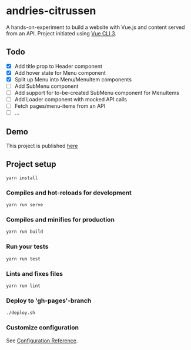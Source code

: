 # andries-citrussen

A hands-on-experiment to build a website with Vue.js and content served from an API. Project initiated using [Vue CLI 3](https://cli.vuejs.org/).

## Todo

- [x] Add title prop to Header component
- [x] Add hover state for Menu component
- [x] Split up Menu into Menu/MenuItem components
- [ ] Add SubMenu component
- [ ] Add support for to-be-created SubMenu component for MenuItems
- [ ] Add Loader component with mocked API calls
- [ ] Fetch pages/menu-items from an API
- [ ] ...

## Demo
This project is published [here](https://robbertvancaem.github.io/andries-citrussen/)

## Project setup

```
yarn install
```

### Compiles and hot-reloads for development

```
yarn run serve
```

### Compiles and minifies for production

```
yarn run build
```

### Run your tests

```
yarn run test
```

### Lints and fixes files

```
yarn run lint
```

### Deploy to 'gh-pages'-branch
```
./deploy.sh
```

### Customize configuration

See [Configuration Reference](https://cli.vuejs.org/config/).
